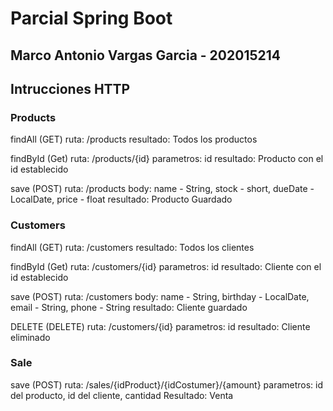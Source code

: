 # Parcial Spring Boot 

## Marco Antonio Vargas Garcia - 202015214
 
## Intrucciones HTTP

### Products

findAll (GET)
ruta: /products
resultado: Todos los productos

findById (Get)
ruta: /products/{id}
parametros: id
resultado: Producto con el id establecido

save (POST)
ruta: /products
body: name - String, stock - short, dueDate - LocalDate, price - float
resultado: Producto Guardado

### Customers

findAll (GET)
ruta: /customers
resultado: Todos los clientes

findById (Get)
ruta: /customers/{id}
parametros: id
resultado: Cliente con el id establecido

save (POST)
ruta: /customers
body: name - String, birthday - LocalDate, email - String, phone - String
resultado: Cliente guardado

DELETE (DELETE)
ruta: /customers/{id}
parametros: id
resultado: Cliente eliminado

### Sale

save (POST)
ruta: /sales/{idProduct}/{idCostumer}/{amount}
parametros: id del producto, id del cliente, cantidad
Resultado: Venta